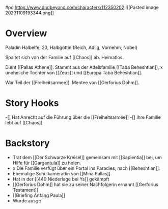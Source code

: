 #pc 
https://www.dndbeyond.com/characters/112350202
![[Pasted image 20231109193344.png]]
# Overview

Paladin Halbelfe, 23, Halbgöttin
(Reich, Adlig, Vornehm, Nobel)

Spaltet sich von der Familie auf [[Chaos]] ab. Heimatlos.

Dient [[Pallas Athene]].  Stammt aus der Adelsfamilie [[Taba Beheshtian]], 
x uneheliche Tochter von [[Zeus]] und [[Europa Taba Beheshtian]].

War Teil der [[Freiheitsarmee]].
Mentee von [[Gerforius Dohm]].
# Story Hooks
-[] Hat Anrecht auf die Führung über die [[Freiheitsarmee]]
-[] Ihre Familie lebt auf [[Chaos]]
# Backstory
- Trat dem [[Der Schwarze Kreisel]] gemeinsam mit [[Sapientia]] bei, um Hilfe für [[Gargantula]] zu holen.
- x Die Familie verfügt über ein Portal ins Paradies, nach [[Beheshtian]].
- Ehemalige Schulkameradin von [[Mina Pallas]].
- Hat in der [[440 Niederlage bei Ys]] gekämpft
- [[Gerforius Dohm]] hat sie zu seiner Nachfolgerin ernannt [[Gerforius Testament]]
- [[Briefing Anfang Paula]]
- Wurde ausge